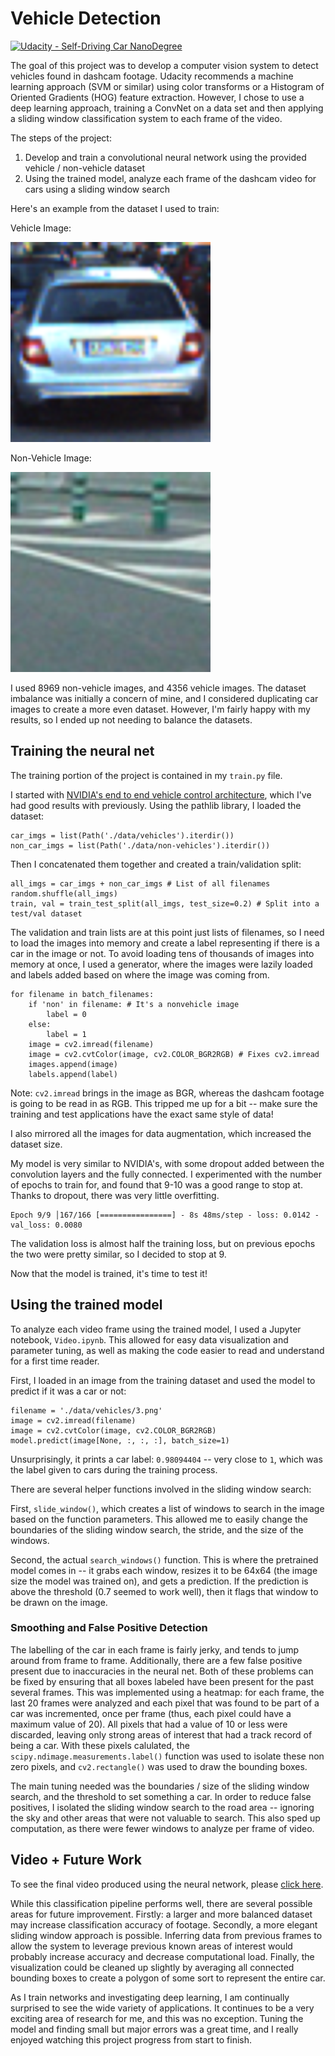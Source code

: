 # Vehicle Detection
[![Udacity - Self-Driving Car NanoDegree](https://s3.amazonaws.com/udacity-sdc/github/shield-carnd.svg)](http://www.udacity.com/drive)

The goal of this project was to develop a computer vision system to detect vehicles found in dashcam footage. Udacity recommends a machine learning approach (SVM or similar) using color transforms or a Histogram of Oriented Gradients (HOG) feature extraction. However, I chose to use a deep learning approach, training a ConvNet on a data set and then applying a sliding window classification system to each frame of the video.

The steps of the project:

1. Develop and train a convolutional neural network using the provided vehicle / non-vehicle dataset
1. Using the trained model, analyze each frame of the dashcam video for cars using a sliding window search

Here's an example from the dataset I used to train:

Vehicle Image:

![vehicle]

Non-Vehicle Image:

![non-vehicle]

I used 8969 non-vehicle images, and 4356 vehicle images. The dataset imbalance was initially a concern of mine, and I considered duplicating car images to create a more even dataset. However, I'm fairly happy with my results, so I ended up not needing to balance the datasets.

## Training the neural net

The training portion of the project is contained in my `train.py` file.

I started with [NVIDIA's end to end vehicle control architecture](https://images.nvidia.com/content/tegra/automotive/images/2016/solutions/pdf/end-to-end-dl-using-px.pdf), which I've had good results with previously. Using the pathlib library, I loaded the dataset:

```
car_imgs = list(Path('./data/vehicles').iterdir())
non_car_imgs = list(Path('./data/non-vehicles').iterdir())
```

Then I concatenated them together and created a train/validation split:

```
all_imgs = car_imgs + non_car_imgs # List of all filenames
random.shuffle(all_imgs)
train, val = train_test_split(all_imgs, test_size=0.2) # Split into a test/val dataset
```

The validation and train lists are at this point just lists of filenames, so I need to load the images into memory and create a label representing if there is a car in the image or not. To avoid loading tens of thousands of images into memory at once, I used a generator, where the images were lazily loaded and labels added based on where the image was coming from.

```
for filename in batch_filenames:
    if 'non' in filename: # It's a nonvehicle image
        label = 0
    else:
        label = 1
    image = cv2.imread(filename)
    image = cv2.cvtColor(image, cv2.COLOR_BGR2RGB) # Fixes cv2.imread
    images.append(image)
    labels.append(label)
```

Note: `cv2.imread` brings in the image as BGR, whereas the dashcam footage is going to be read in as RGB. This tripped me up for a bit -- make sure the training and test applications have the exact same style of data!

I also mirrored all the images for data augmentation, which increased the dataset size.

My model is very similar to NVIDIA's, with some dropout added between the convolution layers and the fully connected. I experimented with the number of epochs to train for, and found that 9-10 was a good range to stop at. Thanks to dropout, there was very little overfitting.

```
Epoch 9/9 │167/166 [================] - 8s 48ms/step - loss: 0.0142 - val_loss: 0.0080
```

The validation loss is almost half the training loss, but on previous epochs the two were pretty similar, so I decided to stop at 9.

Now that the model is trained, it's time to test it!

## Using the trained model

To analyze each video frame using the trained model, I used a Jupyter notebook, `Video.ipynb`. This allowed for easy data visualization and parameter tuning, as well as making the code easier to read and understand for a first time reader.

First, I loaded in an image from the training dataset and used the model to predict if it was a car or not:

```
filename = './data/vehicles/3.png'
image = cv2.imread(filename)
image = cv2.cvtColor(image, cv2.COLOR_BGR2RGB)
model.predict(image[None, :, :, :], batch_size=1)
```

Unsurprisingly, it prints a car label: `0.98094404` -- very close to `1`, which was the label given to cars during the training process.

There are several helper functions involved in the sliding window search:

First, `slide_window()`, which creates a list of windows to search in the image based on the function parameters. This allowed me to easily change the boundaries of the sliding window search, the stride, and the size of the windows.

Second, the actual `search_windows()` function. This is where the pretrained model comes in -- it grabs each window, resizes it to be 64x64 (the image size the model was trained on), and gets a prediction. If the prediction is above the threshold (0.7 seemed to work well), then it flags that window to be drawn on the image.

### Smoothing and False Positive Detection

The labelling of the car in each frame is fairly jerky, and tends to jump around from frame to frame. Additionally, there are a few false positive present due to inaccuracies in the neural net. Both of these problems can be fixed by ensuring that all boxes labeled have been present for the past several frames. This was implemented using a heatmap: for each frame, the last 20 frames were analyzed and each pixel that was found to be part of a car was incremented, once per frame (thus, each pixel could have a maximum value of 20). All pixels that had a value of 10 or less were discarded, leaving only strong areas of interest that had a track record of being a car. With these pixels calulated, the `scipy.ndimage.measurements.label()` function was used to isolate these non zero pixels, and `cv2.rectangle()` was used to draw the bounding boxes. 

The main tuning needed was the boundaries / size of the sliding window search, and the threshold to set something a car. In order to reduce false positives, I isolated the sliding window search to the road area -- ignoring the sky and other areas that were not valuable to search. This also sped up computation, as there were fewer windows to analyze per frame of video.

## Video + Future Work

To see the final video produced using the neural network, please [click here](https://youtu.be/iCGRa37d61s).

While this classification pipeline performs well, there are several possible areas for future improvement. Firstly: a larger and more balanced dataset may increase classification accuracy of footage. Secondly, a more elegant sliding window approach is possible. Inferring data from previous frames to allow the system to leverage previous known areas of interest would probably increase accuracy and decrease computational load. Finally, the visualization could be cleaned up slightly by averaging all connected bounding boxes to create a polygon of some sort to represent the entire car.

As I train networks and investigating deep learning, I am continually surprised to see the wide variety of applications. It continues to be a very exciting area of research for me, and this was no exception. Tuning the model and finding small but major errors was a great time, and I really enjoyed watching this project progress from start to finish.


[//]: # (Image References)
[vehicle]: ./output_images/vehicle.png
[non-vehicle]: ./output_images/non-vehicle.png
